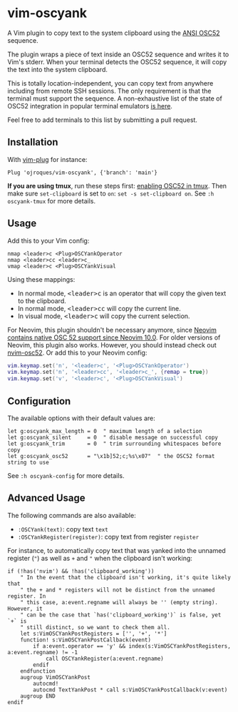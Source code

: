 # vim-oscyank

A Vim plugin to copy text to the system clipboard using the [ANSI
OSC52](https://invisible-island.net/xterm/ctlseqs/ctlseqs.html#h3-Operating-System-Commands)
sequence.

The plugin wraps a piece of text inside an OSC52 sequence and writes it to Vim's
stderr. When your terminal detects the OSC52 sequence, it will copy the text
into the system clipboard.

This is totally location-independent, you can copy text from anywhere including
from remote SSH sessions. The only requirement is that the terminal must support
the sequence. A non-exhaustive list of the state of OSC52 integration in
popular terminal emulators [is here](https://can-i-use-terminal.github.io/features/osc52copy.html).

Feel free to add terminals to this list by submitting a pull request.

## Installation
With [vim-plug](https://github.com/junegunn/vim-plug) for instance:
```vim
Plug 'ojroques/vim-oscyank', {'branch': 'main'}
```

**If you are using tmux**, run these steps first: [enabling OSC52 in
tmux](https://github.com/tmux/tmux/wiki/Clipboard#quick-summary). Then make sure
`set-clipboard` is set to `on`: `set -s set-clipboard on`. See `:h oscyank-tmux`
for more details.

## Usage
Add this to your Vim config:
```vim
nmap <leader>c <Plug>OSCYankOperator
nmap <leader>cc <leader>c_
vmap <leader>c <Plug>OSCYankVisual
```

Using these mappings:
* In normal mode, <kbd>\<leader\>c</kbd> is an operator that will copy the given
  text to the clipboard.
* In normal mode, <kbd>\<leader\>cc</kbd> will copy the current line.
* In visual mode, <kbd>\<leader\>c</kbd> will copy the current selection.

For Neovim, this plugin shouldn't be necessary anymore, since [Neovim contains native OSC 52 support since Neovim 10.0](https://github.com/neovim/neovim/pull/25872).
For older versions of Neovim, this plugin also works. However, you should instead check out [nvim-osc52](https://github.com/ojroques/nvim-osc52). Or
add this to your Neovim config:
```lua
vim.keymap.set('n', '<leader>c', '<Plug>OSCYankOperator')
vim.keymap.set('n', '<leader>cc', '<leader>c_', {remap = true})
vim.keymap.set('v', '<leader>c', '<Plug>OSCYankVisual')
```

## Configuration
The available options with their default values are:
```vim
let g:oscyank_max_length = 0  " maximum length of a selection
let g:oscyank_silent     = 0  " disable message on successful copy
let g:oscyank_trim       = 0  " trim surrounding whitespaces before copy
let g:oscyank_osc52      = "\x1b]52;c;%s\x07"  " the OSC52 format string to use
```

See `:h oscyank-config` for more details.

## Advanced Usage
The following commands are also available:
* `:OSCYank(text)`: copy text `text`
* `:OSCYankRegister(register)`: copy text from register `register`

For instance, to automatically copy text that was yanked into the unnamed register (`"`)
as well as `+` and `"` when the clipboard isn't working:

```vim
if (!has('nvim') && !has('clipboard_working'))
    " In the event that the clipboard isn't working, it's quite likely that
    " the + and * registers will not be distinct from the unnamed register. In
    " this case, a:event.regname will always be '' (empty string). However, it
    " can be the case that `has('clipboard_working')` is false, yet `+` is
    " still distinct, so we want to check them all.
    let s:VimOSCYankPostRegisters = ['', '+', '*']
    function! s:VimOSCYankPostCallback(event)
        if a:event.operator == 'y' && index(s:VimOSCYankPostRegisters, a:event.regname) != -1
            call OSCYankRegister(a:event.regname)
        endif
    endfunction
    augroup VimOSCYankPost
        autocmd!
        autocmd TextYankPost * call s:VimOSCYankPostCallback(v:event)
    augroup END
endif
```
